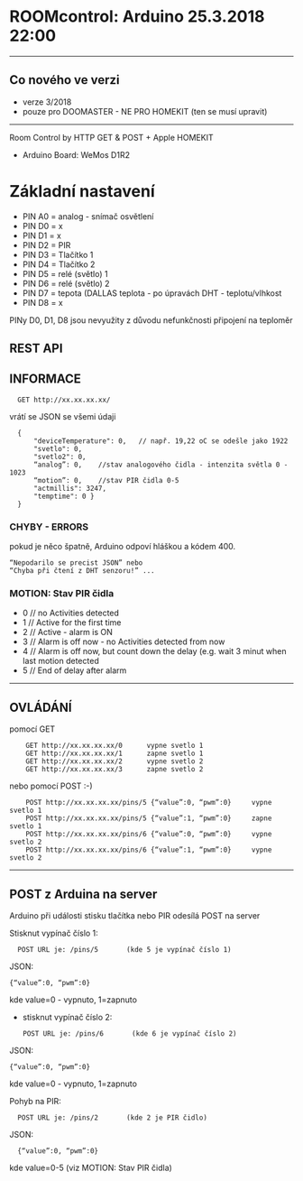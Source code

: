 # ROOMcontrol: Arduino 25.3.2018 22:00


----------

## Co nového ve verzi


- verze 3/2018
- pouze pro DOOMASTER - NE PRO HOMEKIT (ten se musí upravit)

--------

Room Control by HTTP GET & POST + Apple HOMEKIT
- Arduino Board: WeMos D1R2


# Základní nastavení

- PIN A0 = analog - snímač osvětlení
- PIN D0 = x
- PIN D1 = x
- PIN D2 = PIR
- PIN D3 = Tlačítko 1
- PIN D4 = Tlačítko 2
- PIN D5 = relé (světlo) 1
- PIN D6 = relé (světlo) 2
- PIN D7 = tepota (DALLAS teplota - po úpravách DHT - teplotu/vlhkost
- PIN D8 = x

PINy D0, D1, D8 jsou nevyužity z důvodu nefunkčnosti připojení na teploměr


## REST API

## INFORMACE

      GET http://xx.xx.xx.xx/

vrátí se JSON se všemi údaji

      {
          "deviceTemperature": 0,   // např. 19,22 oC se odešle jako 1922
          "svetlo": 0,
          "svetlo2": 0,
          “analog”: 0,    //stav analogového čidla - intenzita světla 0 - 1023
          “motion”: 0,    //stav PIR čidla 0-5
          "actmillis": 3247,
          "temptime": 0 }
      }

### CHYBY - ERRORS

pokud je něco špatně, Arduino odpoví hláškou a kódem 400.

    “Nepodarilo se precist JSON” nebo
    “Chyba při čtení z DHT senzoru!” ...


### MOTION: Stav PIR čidla

- 0 // no Activities detected
- 1 // Active for the first time
- 2 // Active - alarm is ON
- 3 // Alarm is off now - no Activities detected from now
- 4 // Alarm is off now, but count down the delay (e.g. wait 3 minut when last motion detected
- 5 // End of delay after alarm


-----
## OVLÁDÁNÍ

pomocí GET

        GET http://xx.xx.xx.xx/0      vypne svetlo 1
        GET http://xx.xx.xx.xx/1      zapne svetlo 1
        GET http://xx.xx.xx.xx/2      vypne svetlo 2
        GET http://xx.xx.xx.xx/3      zapne svetlo 2

nebo pomocí POST :-)

        POST http://xx.xx.xx.xx/pins/5 {“value”:0, “pwm”:0}     vypne svetlo 1
        POST http://xx.xx.xx.xx/pins/5 {“value”:1, “pwm”:0}     zapne svetlo 1
        POST http://xx.xx.xx.xx/pins/6 {“value”:0, “pwm”:0}     vypne svetlo 2
        POST http://xx.xx.xx.xx/pins/6 {“value”:1, “pwm”:0}     vypne svetlo 2


-----

## POST z Arduina na server

Arduino při události stisku tlačítka nebo PIR odesílá POST na server

Stisknut vypínač číslo 1:


      POST URL je: /pins/5       (kde 5 je vypínač číslo 1)


JSON:


    {“value”:0, “pwm”:0}   


kde value=0 - vypnuto, 1=zapnuto

- stisknut vypínač číslo 2:



      POST URL je: /pins/6       (kde 6 je vypínač číslo 2)


JSON:

    {“value”:0, “pwm”:0}


kde value=0 - vypnuto, 1=zapnuto

Pohyb na PIR:


      POST URL je: /pins/2       (kde 2 je PIR čidlo)


JSON:

      {“value”:0, “pwm”:0}   


kde value=0-5 (viz MOTION: Stav PIR čidla)
